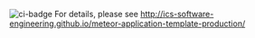 ![ci-badge](https://github.com/Team-Roots/voluntree-meteor-react/workflows/ci-voluntree-meteor-react/badge.svg)
For details, please see http://ics-software-engineering.github.io/meteor-application-template-production/
